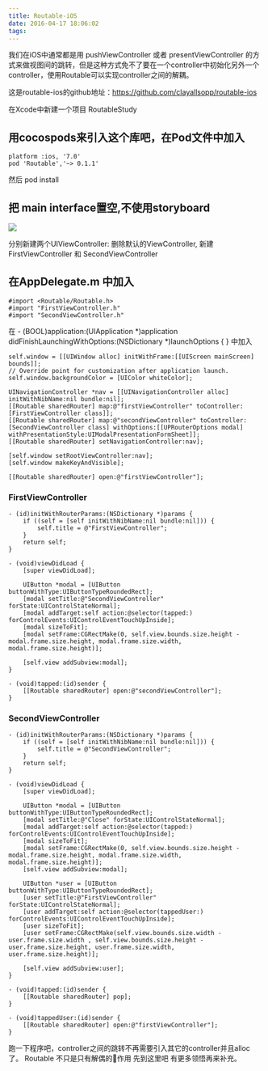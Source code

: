 ```yaml
---
title: Routable-iOS
date: 2016-04-17 18:06:02
tags:
---
```

我们在iOS中通常都是用 pushViewController 或者 presentViewController 的方式来做视图间的跳转，但是这种方式免不了要在一个controller中初始化另外一个controller，使用Routable可以实现controller之间的解耦。

这是routable-ios的github地址：https://github.com/clayallsopp/routable-ios
<!--more-->
在Xcode中新建一个项目 RoutableStudy
## 用cocospods来引入这个库吧，在Pod文件中加入
	platform :ios, '7.0'
	pod 'Routable','~> 0.1.1'
然后 
	pod install

## 把 main interface置空,不使用storyboard
![](http://7xt1bu.com2.z0.glb.clouddn.com/6.png)

分别新建两个UIViewController:   删除默认的ViewController, 新建 FirstViewController 和 SecondViewController

## 在AppDelegate.m 中加入
``` objc
#import <Routable/Routable.h>
#import "FirstViewController.h"
#import "SecondViewController.h"
```

在 - (BOOL)application:(UIApplication *)application didFinishLaunchingWithOptions:(NSDictionary *)launchOptions {  }  中加入
``` objc
self.window = [[UIWindow alloc] initWithFrame:[[UIScreen mainScreen] bounds]];
// Override point for customization after application launch.
self.window.backgroundColor = [UIColor whiteColor];

UINavigationController *nav = [[UINavigationController alloc] initWithNibName:nil bundle:nil];
[[Routable sharedRouter] map:@"firstViewController" toController:[FirstViewController class]];
[[Routable sharedRouter] map:@"secondViewController" toController:[SecondViewController class] withOptions:[[UPRouterOptions modal] withPresentationStyle:UIModalPresentationFormSheet]];
[[Routable sharedRouter] setNavigationController:nav];

[self.window setRootViewController:nav];
[self.window makeKeyAndVisible];

[[Routable sharedRouter] open:@"firstViewController"];
```

### FirstViewController
``` objc
- (id)initWithRouterParams:(NSDictionary *)params {
    if ((self = [self initWithNibName:nil bundle:nil])) {
        self.title = @"FirstViewController";
    }
    return self;
}

- (void)viewDidLoad {
    [super viewDidLoad];
    
    UIButton *modal = [UIButton buttonWithType:UIButtonTypeRoundedRect];
    [modal setTitle:@"SecondViewController" forState:UIControlStateNormal];
    [modal addTarget:self action:@selector(tapped:) forControlEvents:UIControlEventTouchUpInside];
    [modal sizeToFit];
    [modal setFrame:CGRectMake(0, self.view.bounds.size.height - modal.frame.size.height, modal.frame.size.width, modal.frame.size.height)];
    
    [self.view addSubview:modal];
}

- (void)tapped:(id)sender {
    [[Routable sharedRouter] open:@"secondViewController"];
}
```
### SecondViewController
``` objc
- (id)initWithRouterParams:(NSDictionary *)params {
    if ((self = [self initWithNibName:nil bundle:nil])) {
        self.title = @"SecondViewController";
    }
    return self;
}

- (void)viewDidLoad {
    [super viewDidLoad];
    
    UIButton *modal = [UIButton buttonWithType:UIButtonTypeRoundedRect];
    [modal setTitle:@"Close" forState:UIControlStateNormal];
    [modal addTarget:self action:@selector(tapped:) forControlEvents:UIControlEventTouchUpInside];
    [modal sizeToFit];
    [modal setFrame:CGRectMake(0, self.view.bounds.size.height - modal.frame.size.height, modal.frame.size.width, modal.frame.size.height)];
    [self.view addSubview:modal];
    
    UIButton *user = [UIButton buttonWithType:UIButtonTypeRoundedRect];
    [user setTitle:@"FirstViewController" forState:UIControlStateNormal];
    [user addTarget:self action:@selector(tappedUser:) forControlEvents:UIControlEventTouchUpInside];
    [user sizeToFit];
    [user setFrame:CGRectMake(self.view.bounds.size.width - user.frame.size.width , self.view.bounds.size.height - user.frame.size.height, user.frame.size.width, user.frame.size.height)];
    
    [self.view addSubview:user];
}

- (void)tapped:(id)sender {
    [[Routable sharedRouter] pop];
}

- (void)tappedUser:(id)sender {
    [[Routable sharedRouter] open:@"firstViewController"];
}
```
跑一下程序吧，controller之间的跳转不再需要引入其它的controller并且alloc了。
Routable 不只是只有解偶的作用  先到这里吧 有更多领悟再来补充。